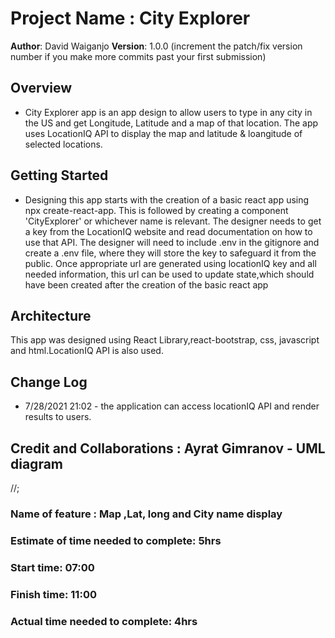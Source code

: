 # Project Name  : City Explorer

**Author**: David Waiganjo
**Version**: 1.0.0 (increment the patch/fix version number if you make more commits past your first submission)

## Overview

* City Explorer app is an app design to allow users to type in any city in the US and get Longitude, Latitude and a map of that location. The app uses LocationIQ API to display the map and latitude & loangitude of selected locations.

## Getting Started

* Designing this app starts with the creation of a basic react app using npx create-react-app. This is followed by creating a component 'CityExplorer' or whichever name is relevant. The designer needs to get a key from the LocationIQ website and read documentation on how to use that API. The designer will need to include .env in the gitignore and create a .env file, where they will store the key to safeguard it from the public. Once appropriate url are generated using locationIQ key and all needed information, this url can be used to update state,which should have been created after the creation of the basic react app

## Architecture

This app was designed using React Library,react-bootstrap, css, javascript and html.LocationIQ API is also used.

## Change Log

* 7/28/2021 21:02 - the application can access locationIQ API and render results to users.

## Credit and Collaborations : Ayrat Gimranov - UML diagram

//;

### Name of feature : Map ,Lat, long and City name display

### Estimate of time needed to complete: 5hrs

### Start time: 07:00

### Finish time: 11:00

### Actual time needed to complete: 4hrs

